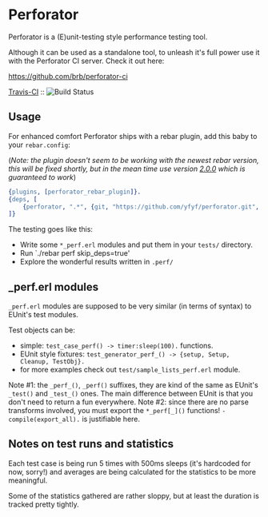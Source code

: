 Perforator
=====

Perforator is a (E)unit-testing style performance testing tool.

Although it can be used as a standalone tool, to unleash it's full power
use it with the Perforator CI server. Check it out here:

https://github.com/brb/perforator-ci

[Travis-CI](http://travis-ci.org/yfyf/perforator) ::
 ![Build Status](https://secure.travis-ci.org/yfyf/perforator.png "Build status of Perforator")

Usage
-----

For enhanced comfort Perforator ships with a rebar plugin,
add this baby to your `rebar.config`:

(_Note: the plugin doesn't seem to be working with the newest rebar
version, this will be fixed shortly, but in the mean time use version
[2.0.0](https://github.com/basho/rebar/commit/1c98f6ccd4adc915167d4302d732d79e4da3d390)
which is guaranteed to work_)

``` erlang
{plugins, [perforator_rebar_plugin]}.
{deps, [
    {perforator, ".*", {git, "https://github.com/yfyf/perforator.git", "master"}}
]}
```

The testing goes like this:

* Write some `*_perf.erl` modules and put them in your `tests/` directory.
* Run `./rebar perf skip_deps=true'
* Explore the wonderful results written in `.perf/`

_perf.erl modules
-----

`_perf.erl` modules are supposed to be very similar (in terms of syntax) to
EUnit's test modules.

Test objects can be:
* simple:
```test_case_perf() -> timer:sleep(100).``` functions.
* EUnit style fixtures:
```test_generator_perf_() -> {setup, Setup, Cleanup, TestObj}.```
* for more examples check out `test/sample_lists_perf.erl` module.

Note #1: the `_perf_()`, `_perf()` suffixes, they are kind of the same as EUnit's
`_test()` and `_test_()` ones. The main difference between EUnit is that you
don't need to return a fun everywhere.
Note #2: since there are no parse transforms involved, you must export the
`*_perf[_]()` functions! `-compile(export_all).` is justifiable here.


Notes on test runs and statistics
----

Each test case is being run 5 times with 500ms sleeps (it's hardcoded for
now, sorry!) and averages are being calculated for the statistics to be more
meaningful.

Some of the statistics gathered are rather sloppy, but at least the duration is
tracked pretty tightly.
